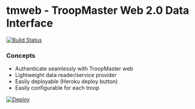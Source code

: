 # tmweb - TroopMaster Web 2.0 Data Interface

[![Build Status](https://travis-ci.org/wallyatkins/tmweb.svg?branch=master)](https://travis-ci.org/wallyatkins/tmweb)

### Concepts

 * Authenticate seamlessly with TroopMaster web
 * Lightweight data reader/service provider
 * Easily deployable (Heroku deploy button)
 * Easily configurable for each troop
 
[![Deploy](https://www.herokucdn.com/deploy/button.svg)](https://heroku.com/deploy?template=https://github.com/wallyatkins/tmweb)
